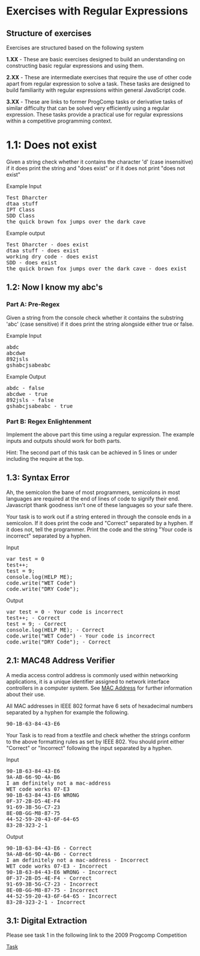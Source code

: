 # Exercises  with Regular Expressions

## Structure of exercises
Exercises are structured based on the following system 

<b> 1.XX</b> - These are basic exercises designed to build an understanding on constructing basic regular expressions and using them.

<b>2.XX</b> - These are intermediate exercises that require the use of other code apart from regular expression to solve a task. These tasks are designed to build familiarity with regular expressions within general JavaScript code.


<b>3.XX</b> - These are links to former ProgComp tasks or derivative tasks of similar difficulty that can be solved very efficiently using a regular expression. These tasks provide a practical use for regular expressions within a competitive programming context.

# 1.1: Does not exist

Given a string check whether it contains the character 'd' (case insensitive) if it does print the string and "does exist" or if it does not print "does not exist"

Example Input

<pre>
Test Dharcter
dtaa stuff
IPT Class
SDD Class
the quick brown fox jumps over the dark cave
</pre>

Example output
<pre>
Test Dharcter - does exist
dtaa stuff - does exist
working dry code - does exist
SDD - does exist
the quick brown fox jumps over the dark cave - does exist
</pre>



## 1.2: Now I know my abc's

### Part A: Pre-Regex
Given a string from the console check whether it contains the substring 'abc' (case sensitive) if it does print the string alongside either true or false.

Example Input
<pre>
abdc
abcdwe
892jsls
gshabcjsabeabc</pre>
Example Output
<pre>
abdc - false
abcdwe - true
892jsls - false
gshabcjsabeabc - true
</pre>

### Part B: Regex Enlightenment

Implement the above part this time using a regular expression. The example inputs and outputs should work for both parts. 

Hint: The second part of this task can be achieved in 5 lines or under including the require at the top.


## 1.3: Syntax Error
Ah, the semicolon the bane of most programmers, semicolons in most languages are required at the end of lines of code to signify their end. Javascript thank goodness isn't one of these languages so your safe there.


Your task is to work out if a string entered in through the console ends in a semicolon. If it does print the code and "Correct" separated by a hyphen. If it does not, tell the programmer. Print the code and the string "Your code is incorrect" separated by a hyphen.

Input
<pre>
var test = 0
test++;
test = 9;
console.log(HELP ME);
code.write("WET Code")
code.write("DRY Code");
</pre>

Output
<pre>
var test = 0 - Your code is incorrect
test++; - Correct
test = 9; - Correct
console.log(HELP ME); - Correct
code.write("WET Code") - Your code is incorrect
code.write("DRY Code"); - Correct
</pre>

## 2.1: MAC48 Address Verifier
A media access control address is commonly used within networking applications, it is a unique identifier assigned to network interface controllers in a computer system. See <a href="https://en.wikipedia.org/wiki/MAC_address">MAC Address</a> for further information about their use.

All MAC addresses in IEEE 802 format have 6 sets of hexadecimal numbers separated by a hyphen for example the following.
<pre>
90-1B-63-84-43-E6
</pre>

Your Task is to read from a textfile and check whether the strings conform to the above formatting rules as set by IEEE 802. You should print either "Correct" or "Incorrect" following the input separated by a hyphen.

Input
<pre>
90-1B-63-84-43-E6
9A-AB-66-9D-4A-B6
I am definitely not a mac-address
WET code works 07-E3
90-1B-63-84-43-E6 WRONG
0F-37-2B-D5-4E-F4
91-69-3B-5G-C7-23
8E-0B-GG-M8-87-75
44-52-59-20-43-6F-64-65
83-28-323-2-1
</pre>

Output
<pre>
90-1B-63-84-43-E6 - Correct
9A-AB-66-9D-4A-B6 - Correct
I am definitely not a mac-address - Incorrect
WET code works 07-E3 - Incorrect
90-1B-63-84-43-E6 WRONG - Incorrect
0F-37-2B-D5-4E-F4 - Correct
91-69-3B-5G-C7-23 - Incorrect
8E-0B-GG-M8-87-75 - Incorrect
44-52-59-20-43-6F-64-65 - Incorrect
83-28-323-2-1 - Incorrect
</pre>


## 3.1: Digital Extraction

Please see task 1 in the following link to the 2009 Progcomp Competition

<a href="http://cgi.cse.unsw.edu.au/~progcomp/pop.php?loc=2009opentasks#task1">Task</a>






